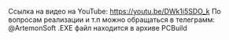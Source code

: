 Ссылка на видео на YouTube: https://youtu.be/DWk1i5SDO_k
По вопросам реализации и т.п можно обращаться в телеграмм: @ArtemonSoft
.EXE файл находится в архиве PCBuild
